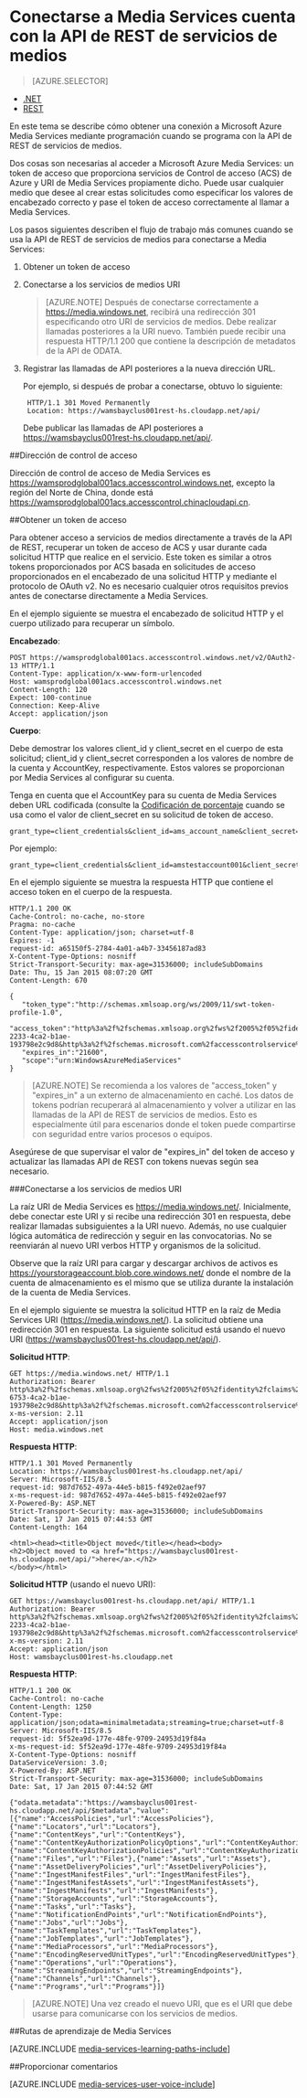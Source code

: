 <properties 
    pageTitle="Conectarse a Media Services cuenta con la API de REST | Microsoft Azure" 
    description="Este tema muestra cómo conectarse a usar API de REST de Media Services." 
    services="media-services" 
    documentationCenter="" 
    authors="Juliako" 
    manager="erikre" 
    editor=""/>

<tags 
    ms.service="media-services" 
    ms.workload="media" 
    ms.tgt_pltfrm="na" 
    ms.devlang="dotnet" 
    ms.topic="article" 
    ms.date="09/26/2016"  
    ms.author="juliako"/>


# <a name="connecting-to-media-services-account-using-media-services-rest-api"></a>Conectarse a Media Services cuenta con la API de REST de servicios de medios

> [AZURE.SELECTOR]
- [.NET](media-services-dotnet-connect-programmatically.md)
- [REST](media-services-rest-connect-programmatically.md)

En este tema se describe cómo obtener una conexión a Microsoft Azure Media Services mediante programación cuando se programa con la API de REST de servicios de medios.

Dos cosas son necesarias al acceder a Microsoft Azure Media Services: un token de acceso que proporciona servicios de Control de acceso (ACS) de Azure y URI de Media Services propiamente dicho. Puede usar cualquier medio que desee al crear estas solicitudes como especificar los valores de encabezado correcto y pase el token de acceso correctamente al llamar a Media Services.

Los pasos siguientes describen el flujo de trabajo más comunes cuando se usa la API de REST de servicios de medios para conectarse a Media Services:

1. Obtener un token de acceso 
2. Conectarse a los servicios de medios URI 

    >[AZURE.NOTE] Después de conectarse correctamente a https://media.windows.net, recibirá una redirección 301 especificando otro URI de servicios de medios. Debe realizar llamadas posteriores a la URI nuevo.
También puede recibir una respuesta HTTP/1.1 200 que contiene la descripción de metadatos de la API de ODATA.

3. Registrar las llamadas de API posteriores a la nueva dirección URL. 

    Por ejemplo, si después de probar a conectarse, obtuvo lo siguiente:

        HTTP/1.1 301 Moved Permanently
        Location: https://wamsbayclus001rest-hs.cloudapp.net/api/

    Debe publicar las llamadas de API posteriores a https://wamsbayclus001rest-hs.cloudapp.net/api/.

##<a name="access-control-address"></a>Dirección de control de acceso

Dirección de control de acceso de Media Services es https://wamsprodglobal001acs.accesscontrol.windows.net, excepto la región del Norte de China, donde está https://wamsprodglobal001acs.accesscontrol.chinacloudapi.cn.

##<a name="getting-an-access-token"></a>Obtener un token de acceso

Para obtener acceso a servicios de medios directamente a través de la API de REST, recuperar un token de acceso de ACS y usar durante cada solicitud HTTP que realice en el servicio. Este token es similar a otros tokens proporcionados por ACS basada en solicitudes de acceso proporcionados en el encabezado de una solicitud HTTP y mediante el protocolo de OAuth v2. No es necesario cualquier otros requisitos previos antes de conectarse directamente a Media Services.

En el ejemplo siguiente se muestra el encabezado de solicitud HTTP y el cuerpo utilizado para recuperar un símbolo.

**Encabezado**:

    POST https://wamsprodglobal001acs.accesscontrol.windows.net/v2/OAuth2-13 HTTP/1.1
    Content-Type: application/x-www-form-urlencoded
    Host: wamsprodglobal001acs.accesscontrol.windows.net
    Content-Length: 120
    Expect: 100-continue
    Connection: Keep-Alive
    Accept: application/json

    
**Cuerpo**:

Debe demostrar los valores client_id y client_secret en el cuerpo de esta solicitud; client_id y client_secret corresponden a los valores de nombre de la cuenta y AccountKey, respectivamente. Estos valores se proporcionan por Media Services al configurar su cuenta. 

Tenga en cuenta que el AccountKey para su cuenta de Media Services deben URL codificada (consulte la [Codificación de porcentaje](http://tools.ietf.org/html/rfc3986#section-2.1) cuando se usa como el valor de client_secret en su solicitud de token de acceso.

    grant_type=client_credentials&client_id=ams_account_name&client_secret=URL_encoded_ams_account_key&scope=urn%3aWindowsAzureMediaServices


Por ejemplo: 

    grant_type=client_credentials&client_id=amstestaccount001&client_secret=wUNbKhNj07oqjqU3Ah9R9f4kqTJ9avPpfe6Pk3YZ7ng%3d&scope=urn%3aWindowsAzureMediaServices


En el ejemplo siguiente se muestra la respuesta HTTP que contiene el acceso token en el cuerpo de la respuesta.

    HTTP/1.1 200 OK
    Cache-Control: no-cache, no-store
    Pragma: no-cache
    Content-Type: application/json; charset=utf-8
    Expires: -1
    request-id: a65150f5-2784-4a01-a4b7-33456187ad83
    X-Content-Type-Options: nosniff
    Strict-Transport-Security: max-age=31536000; includeSubDomains
    Date: Thu, 15 Jan 2015 08:07:20 GMT
    Content-Length: 670
    
    {  
       "token_type":"http://schemas.xmlsoap.org/ws/2009/11/swt-token-profile-1.0",
       "access_token":"http%3a%2f%2fschemas.xmlsoap.org%2fws%2f2005%2f05%2fidentity%2fclaims%2fnameidentifier=amstestaccount001&urn%3aSubscriptionId=z7f19258-2233-4ca2-b1ae-193798e2c9d8&http%3a%2f%2fschemas.microsoft.com%2faccesscontrolservice%2f2010%2f07%2fclaims%2fidentityprovider=https%3a%2f%2fwamsprodglobal001acs.accesscontrol.windows.net%2f&Audience=urn%3aWindowsAzureMediaServices&ExpiresOn=1421330840&Issuer=https%3a%2f%2fwamsprodglobal001acs.accesscontrol.windows.net%2f&HMACSHA256=uf69n82KlqZmkJDNxhJkOxpyIpA2HDyeGUTtSnq1vlE%3d",
       "expires_in":"21600",
       "scope":"urn:WindowsAzureMediaServices"
    }
    

>[AZURE.NOTE]
Se recomienda a los valores de "access_token" y "expires_in" a un externo de almacenamiento en caché. Los datos de tokens podrían recuperará al almacenamiento y volver a utilizar en las llamadas de la API de REST de servicios de medios. Esto es especialmente útil para escenarios donde el token puede compartirse con seguridad entre varios procesos o equipos.

Asegúrese de que supervisar el valor de "expires_in" del token de acceso y actualizar las llamadas API de REST con tokens nuevas según sea necesario.

###<a name="connecting-to-the-media-services-uri"></a>Conectarse a los servicios de medios URI

La raíz URI de Media Services es https://media.windows.net/. Inicialmente, debe conectar este URI y si recibe una redirección 301 en respuesta, debe realizar llamadas subsiguientes a la URI nuevo. Además, no use cualquier lógica automática de redirección y seguir en las convocatorias. No se reenviarán al nuevo URI verbos HTTP y organismos de la solicitud.

Observe que la raíz URI para cargar y descargar archivos de activos es https://yourstorageaccount.blob.core.windows.net/ donde el nombre de la cuenta de almacenamiento es el mismo que se utiliza durante la instalación de la cuenta de Media Services.

En el ejemplo siguiente se muestra la solicitud HTTP en la raíz de Media Services URI (https://media.windows.net/). La solicitud obtiene una redirección 301 en respuesta. La siguiente solicitud está usando el nuevo URI (https://wamsbayclus001rest-hs.cloudapp.net/api/).     

**Solicitud HTTP**:
    
    GET https://media.windows.net/ HTTP/1.1
    Authorization: Bearer http%3a%2f%2fschemas.xmlsoap.org%2fws%2f2005%2f05%2fidentity%2fclaims%2fnameidentifier=amstestaccount001&urn%3aSubscriptionId=z7f19258-6753-4ca2-b1ae-193798e2c9d8&http%3a%2f%2fschemas.microsoft.com%2faccesscontrolservice%2f2010%2f07%2fclaims%2fidentityprovider=https%3a%2f%2fwamsprodglobal001acs.accesscontrol.windows.net%2f&Audience=urn%3aWindowsAzureMediaServices&ExpiresOn=1421500579&Issuer=https%3a%2f%2fwamsprodglobal001acs.accesscontrol.windows.net%2f&HMACSHA256=ElVWXOnMVggFQl%2ft9vhdcv1qH1n%2fE8l3hRef4zPmrzg%3d
    x-ms-version: 2.11
    Accept: application/json
    Host: media.windows.net


**Respuesta HTTP**:
    
    HTTP/1.1 301 Moved Permanently
    Location: https://wamsbayclus001rest-hs.cloudapp.net/api/
    Server: Microsoft-IIS/8.5
    request-id: 987d7652-497a-44e5-b815-f492e02aef97
    x-ms-request-id: 987d7652-497a-44e5-b815-f492e02aef97
    X-Powered-By: ASP.NET
    Strict-Transport-Security: max-age=31536000; includeSubDomains
    Date: Sat, 17 Jan 2015 07:44:53 GMT
    Content-Length: 164
    
    <html><head><title>Object moved</title></head><body>
    <h2>Object moved to <a href="https://wamsbayclus001rest-hs.cloudapp.net/api/">here</a>.</h2>
    </body></html>


**Solicitud HTTP** (usando el nuevo URI):
            
    GET https://wamsbayclus001rest-hs.cloudapp.net/api/ HTTP/1.1
    Authorization: Bearer http%3a%2f%2fschemas.xmlsoap.org%2fws%2f2005%2f05%2fidentity%2fclaims%2fnameidentifier=amstestaccount001&urn%3aSubscriptionId=z7f19258-2233-4ca2-b1ae-193798e2c9d8&http%3a%2f%2fschemas.microsoft.com%2faccesscontrolservice%2f2010%2f07%2fclaims%2fidentityprovider=https%3a%2f%2fwamsprodglobal001acs.accesscontrol.windows.net%2f&Audience=urn%3aWindowsAzureMediaServices&ExpiresOn=1421500579&Issuer=https%3a%2f%2fwamsprodglobal001acs.accesscontrol.windows.net%2f&HMACSHA256=ElVWXOnMVggFQl%2ft9vhdcv1qH1n%2fE8l3hRef4zPmrzg%3d
    x-ms-version: 2.11
    Accept: application/json
    Host: wamsbayclus001rest-hs.cloudapp.net


**Respuesta HTTP**:
    
    HTTP/1.1 200 OK
    Cache-Control: no-cache
    Content-Length: 1250
    Content-Type: application/json;odata=minimalmetadata;streaming=true;charset=utf-8
    Server: Microsoft-IIS/8.5
    request-id: 5f52ea9d-177e-48fe-9709-24953d19f84a
    x-ms-request-id: 5f52ea9d-177e-48fe-9709-24953d19f84a
    X-Content-Type-Options: nosniff
    DataServiceVersion: 3.0;
    X-Powered-By: ASP.NET
    Strict-Transport-Security: max-age=31536000; includeSubDomains
    Date: Sat, 17 Jan 2015 07:44:52 GMT
    
    {"odata.metadata":"https://wamsbayclus001rest-hs.cloudapp.net/api/$metadata","value":[{"name":"AccessPolicies","url":"AccessPolicies"},{"name":"Locators","url":"Locators"},{"name":"ContentKeys","url":"ContentKeys"},{"name":"ContentKeyAuthorizationPolicyOptions","url":"ContentKeyAuthorizationPolicyOptions"},{"name":"ContentKeyAuthorizationPolicies","url":"ContentKeyAuthorizationPolicies"},{"name":"Files","url":"Files"},{"name":"Assets","url":"Assets"},{"name":"AssetDeliveryPolicies","url":"AssetDeliveryPolicies"},{"name":"IngestManifestFiles","url":"IngestManifestFiles"},{"name":"IngestManifestAssets","url":"IngestManifestAssets"},{"name":"IngestManifests","url":"IngestManifests"},{"name":"StorageAccounts","url":"StorageAccounts"},{"name":"Tasks","url":"Tasks"},{"name":"NotificationEndPoints","url":"NotificationEndPoints"},{"name":"Jobs","url":"Jobs"},{"name":"TaskTemplates","url":"TaskTemplates"},{"name":"JobTemplates","url":"JobTemplates"},{"name":"MediaProcessors","url":"MediaProcessors"},{"name":"EncodingReservedUnitTypes","url":"EncodingReservedUnitTypes"},{"name":"Operations","url":"Operations"},{"name":"StreamingEndpoints","url":"StreamingEndpoints"},{"name":"Channels","url":"Channels"},{"name":"Programs","url":"Programs"}]}
     


>[AZURE.NOTE] Una vez creado el nuevo URI, que es el URI que debe usarse para comunicarse con los servicios de medios. 


##<a name="media-services-learning-paths"></a>Rutas de aprendizaje de Media Services

[AZURE.INCLUDE [media-services-learning-paths-include](../../includes/media-services-learning-paths-include.md)]

##<a name="provide-feedback"></a>Proporcionar comentarios

[AZURE.INCLUDE [media-services-user-voice-include](../../includes/media-services-user-voice-include.md)]
